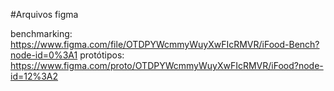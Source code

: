 #Arquivos figma

benchmarking: https://www.figma.com/file/OTDPYWcmmyWuyXwFIcRMVR/iFood-Bench?node-id=0%3A1
protótipos: https://www.figma.com/proto/OTDPYWcmmyWuyXwFIcRMVR/iFood?node-id=12%3A2